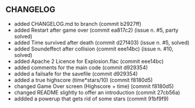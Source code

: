 ## CHANGELOG
- added CHANGELOG.md to branch                      (commit b2927ff)
- added Restart after game over                     (commit ea817c2) (issue n. #5, party solved)
- added Time survived after death                   (commit d27f403) (issue n. #5, solved)
- added Soundeffect after collision                 (commit eee14bc) (issue n. #10, solved)
- added Apache 2 Licence for Explosion.flac         (commit eee14bc)
- added comments for the main code                  (commit d929354)
- added a failsafe for the savefile                 (commit d929354)
- added a true highscore (time*stars/10)            (commit f8180d5)
- changed Game Over screen (Highscore + time)       (commit f8180d5)
- changed README slightly to offer an introduction  (commit 27cb56a)
- addded a powerup that gets rid of some stars      (commit 91bf9f9)